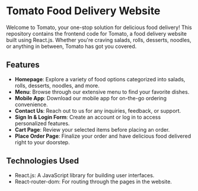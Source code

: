 # Tomato Food Delivery Website

Welcome to Tomato, your one-stop solution for delicious food delivery! This repository contains the frontend code for Tomato, a food delivery website built using React.js. Whether you're craving salads, rolls, desserts, noodles, or anything in between, Tomato has got you covered.

## Features

- **Homepage**: Explore a variety of food options categorized into salads, rolls, desserts, noodles, and more.
- **Menu**: Browse through our extensive menu to find your favorite dishes.
- **Mobile App**: Download our mobile app for on-the-go ordering convenience.
- **Contact Us**: Reach out to us for any inquiries, feedback, or support.
- **Sign In & Login Form**: Create an account or log in to access personalized features.
- **Cart Page**: Review your selected items before placing an order.
- **Place Order Page**: Finalize your order and have delicious food delivered right to your doorstep.

## Technologies Used

- React.js: A JavaScript library for building user interfaces.
- React-router-dom: For routing through the pages in the website.

